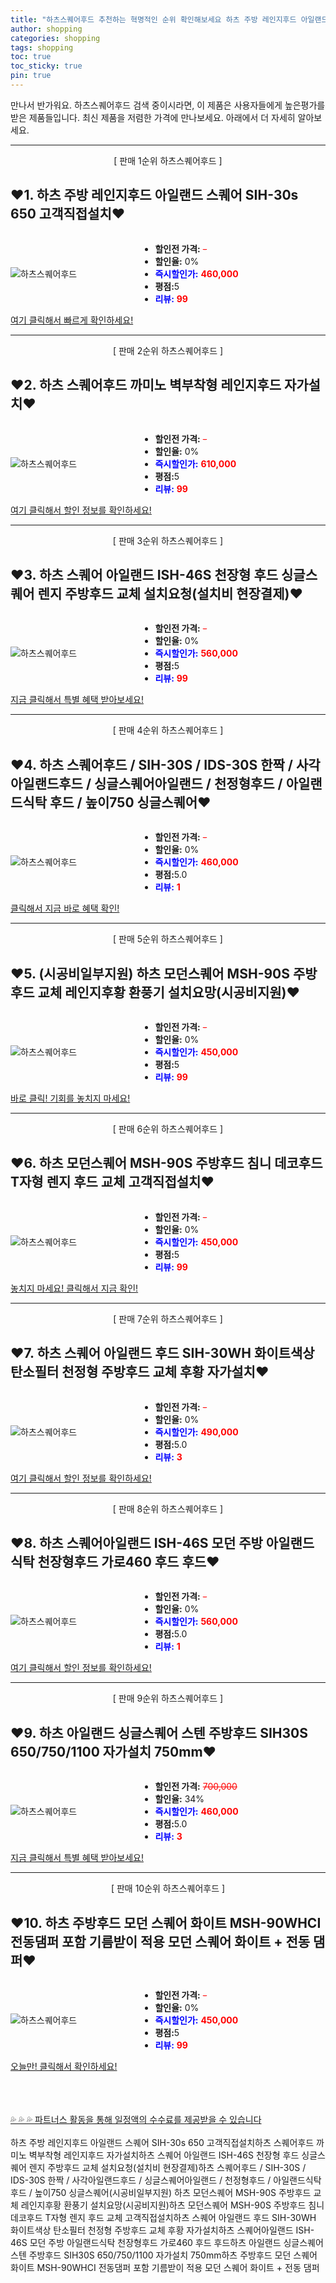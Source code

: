 ```yaml
---
title: "하츠스퀘어후드 추천하는 혁명적인 순위 확인해보세요 하츠 주방 레인지후드 아일랜드 스퀘어"
author: shopping
categories: shopping
tags: shopping
toc: true
toc_sticky: true
pin: true
---
```

만나서 반가워요. 하츠스퀘어후드 검색 중이시라면,  이 제품은 사용자들에게 높은평가를 받은 제품들입니다. 최신 제품을 저렴한 가격에 만나보세요. 아래에서 더 자세히 알아보세요.

---
<p class="toplist" style="margin: 0 auto; display: block; width: fit-content;">[ 판매 1순위 하츠스퀘어후드 ]</p>

<h2><strong>❤️1. 하츠 주방 레인지후드 아일랜드 스퀘어 SIH-30s 650 고객직접설치❤️</strong></h2>

<div style="display: flex; align-items: center;">
    <div style="flex: 0.4;">
        <img src="https://thumbnail7.coupangcdn.com/thumbnails/remote/230x230ex/image/vendor_inventory/b5d0/7263f1d5d3d95bba04939b3b6d110a69512aeb5693b1b05e15cc339fb7ec.png" alt="하츠스퀘어후드" style="max-width: 100%;">
    </div>
    <div style="flex: 0.6; margin-left: 10px;">
        <ul>
            <li><strong>할인전 가격:</strong> <del style="color: red;">-</del></li>
            <li><strong>할인율:</strong> 0%</li>
            <li><span style='color:blue'><strong>즉시할인가:</strong></span> <span style='color:red'><strong>460,000</strong></span></li>
            <li><strong>평점:</strong>5</li>
            <li><span style='color:blue'><strong>리뷰:</strong></span> <span style='color:red'><strong>99</strong></span></li>
        </ul>
    </div>
</div>
<div class="center">
    <a href="https://William4Davisa.github.io?lptag=AF9450613&subid=githubio&pageKey=7907885985&traceid=V0-153&itemId=21691595690&vendorItemId=88741414999" class="myButton">
        여기 클릭해서 빠르게 확인하세요!
    </a>
</div>


---
<p class="toplist" style="margin: 0 auto; display: block; width: fit-content;">[ 판매 2순위 하츠스퀘어후드 ]</p>

<h2><strong>❤️2. 하츠 스퀘어후드 까미노 벽부착형 레인지후드 자가설치❤️</strong></h2>

<div style="display: flex; align-items: center;">
    <div style="flex: 0.4;">
        <img src="https://thumbnail6.coupangcdn.com/thumbnails/remote/230x230ex/image/vendor_inventory/148d/d7bbb0cd417f744ebee2710a56c521bc40848eccfc85f761600d0ec2a859.png" alt="하츠스퀘어후드" style="max-width: 100%;">
    </div>
    <div style="flex: 0.6; margin-left: 10px;">
        <ul>
            <li><strong>할인전 가격:</strong> <del style="color: red;">-</del></li>
            <li><strong>할인율:</strong> 0%</li>
            <li><span style='color:blue'><strong>즉시할인가:</strong></span> <span style='color:red'><strong>610,000</strong></span></li>
            <li><strong>평점:</strong>5</li>
            <li><span style='color:blue'><strong>리뷰:</strong></span> <span style='color:red'><strong>99</strong></span></li>
        </ul>
    </div>
</div>
<div class="center">
    <a href="https://William4Davisa.github.io?lptag=AF9450613&subid=githubio&pageKey=7595100692&traceid=V0-153&itemId=20078370371&vendorItemId=87183547278" class="myButton">
        여기 클릭해서 할인 정보를 확인하세요!
    </a>
</div>


---
<p class="toplist" style="margin: 0 auto; display: block; width: fit-content;">[ 판매 3순위 하츠스퀘어후드 ]</p>

<h2><strong>❤️3. 하츠 스퀘어 아일랜드 ISH-46S 천장형 후드 싱글스퀘어 렌지 주방후드 교체 설치요청(설치비 현장결제)❤️</strong></h2>

<div style="display: flex; align-items: center;">
    <div style="flex: 0.4;">
        <img src="https://thumbnail7.coupangcdn.com/thumbnails/remote/230x230ex/image/vendor_inventory/639e/4edea2a33d4cdc3dc20904e03421df29ab50e19918ab7cc9cbd0d741ec58.jpg" alt="하츠스퀘어후드" style="max-width: 100%;">
    </div>
    <div style="flex: 0.6; margin-left: 10px;">
        <ul>
            <li><strong>할인전 가격:</strong> <del style="color: red;">-</del></li>
            <li><strong>할인율:</strong> 0%</li>
            <li><span style='color:blue'><strong>즉시할인가:</strong></span> <span style='color:red'><strong>560,000</strong></span></li>
            <li><strong>평점:</strong>5</li>
            <li><span style='color:blue'><strong>리뷰:</strong></span> <span style='color:red'><strong>99</strong></span></li>
        </ul>
    </div>
</div>
<div class="center">
    <a href="https://William4Davisa.github.io?lptag=AF9450613&subid=githubio&pageKey=7816428641&traceid=V0-153&itemId=21216632022&vendorItemId=88277669795" class="myButton">
        지금 클릭해서 특별 혜택 받아보세요!
    </a>
</div>


---
<p class="toplist" style="margin: 0 auto; display: block; width: fit-content;">[ 판매 4순위 하츠스퀘어후드 ]</p>

<h2><strong>❤️4. 하츠 스퀘어후드 / SIH-30S / IDS-30S 한짝 / 사각아일랜드후드 / 싱글스퀘어아일랜드 / 천정형후드 / 아일랜드식탁 후드 / 높이750 싱글스퀘어❤️</strong></h2>

<div style="display: flex; align-items: center;">
    <div style="flex: 0.4;">
        <img src="https://thumbnail8.coupangcdn.com/thumbnails/remote/230x230ex/image/vendor_inventory/f314/d2bb1a1c952b6c5cf7cc810f393ffdb9638f65194240b841ee7c70bb041f.JPG" alt="하츠스퀘어후드" style="max-width: 100%;">
    </div>
    <div style="flex: 0.6; margin-left: 10px;">
        <ul>
            <li><strong>할인전 가격:</strong> <del style="color: red;">-</del></li>
            <li><strong>할인율:</strong> 0%</li>
            <li><span style='color:blue'><strong>즉시할인가:</strong></span> <span style='color:red'><strong>460,000</strong></span></li>
            <li><strong>평점:</strong>5.0</li>
            <li><span style='color:blue'><strong>리뷰:</strong></span> <span style='color:red'><strong>1</strong></span></li>
        </ul>
    </div>
</div>
<div class="center">
    <a href="https://William4Davisa.github.io?lptag=AF9450613&subid=githubio&pageKey=6075144536&traceid=V0-153&itemId=11234309512&vendorItemId=78511618602" class="myButton">
        클릭해서 지금 바로 혜택 확인!
    </a>
</div>


---
<p class="toplist" style="margin: 0 auto; display: block; width: fit-content;">[ 판매 5순위 하츠스퀘어후드 ]</p>

<h2><strong>❤️5. (시공비일부지원) 하츠 모던스퀘어 MSH-90S 주방후드 교체 레인지후황 환풍기 설치요망(시공비지원)❤️</strong></h2>

<div style="display: flex; align-items: center;">
    <div style="flex: 0.4;">
        <img src="https://thumbnail6.coupangcdn.com/thumbnails/remote/230x230ex/image/vendor_inventory/ffcc/6fa35497da56ea8745e8f91360501105329a02004a8e16a11a76c07e9730.jpeg" alt="하츠스퀘어후드" style="max-width: 100%;">
    </div>
    <div style="flex: 0.6; margin-left: 10px;">
        <ul>
            <li><strong>할인전 가격:</strong> <del style="color: red;">-</del></li>
            <li><strong>할인율:</strong> 0%</li>
            <li><span style='color:blue'><strong>즉시할인가:</strong></span> <span style='color:red'><strong>450,000</strong></span></li>
            <li><strong>평점:</strong>5</li>
            <li><span style='color:blue'><strong>리뷰:</strong></span> <span style='color:red'><strong>99</strong></span></li>
        </ul>
    </div>
</div>
<div class="center">
    <a href="https://William4Davisa.github.io?lptag=AF9450613&subid=githubio&pageKey=6676224043&traceid=V0-153&itemId=15377676391&vendorItemId=82597740141" class="myButton">
        바로 클릭! 기회를 놓치지 마세요!
    </a>
</div>


---
<p class="toplist" style="margin: 0 auto; display: block; width: fit-content;">[ 판매 6순위 하츠스퀘어후드 ]</p>

<h2><strong>❤️6. 하츠 모던스퀘어 MSH-90S 주방후드 침니 데코후드 T자형 렌지 후드 교체 고객직접설치❤️</strong></h2>

<div style="display: flex; align-items: center;">
    <div style="flex: 0.4;">
        <img src="https://thumbnail9.coupangcdn.com/thumbnails/remote/230x230ex/image/vendor_inventory/14f6/23b9616383de9fc651a86ab274768a879aa7b47610ea2d4cf2dcaf77c6f0.jpg" alt="하츠스퀘어후드" style="max-width: 100%;">
    </div>
    <div style="flex: 0.6; margin-left: 10px;">
        <ul>
            <li><strong>할인전 가격:</strong> <del style="color: red;">-</del></li>
            <li><strong>할인율:</strong> 0%</li>
            <li><span style='color:blue'><strong>즉시할인가:</strong></span> <span style='color:red'><strong>450,000</strong></span></li>
            <li><strong>평점:</strong>5</li>
            <li><span style='color:blue'><strong>리뷰:</strong></span> <span style='color:red'><strong>99</strong></span></li>
        </ul>
    </div>
</div>
<div class="center">
    <a href="https://William4Davisa.github.io?lptag=AF9450613&subid=githubio&pageKey=7815801372&traceid=V0-153&itemId=21213983021&vendorItemId=88275088115" class="myButton">
        놓치지 마세요! 클릭해서 지금 확인!
    </a>
</div>


---
<p class="toplist" style="margin: 0 auto; display: block; width: fit-content;">[ 판매 7순위 하츠스퀘어후드 ]</p>

<h2><strong>❤️7. 하츠 스퀘어 아일랜드 후드 SIH-30WH 화이트색상 탄소필터 천정형 주방후드 교체 후황 자가설치❤️</strong></h2>

<div style="display: flex; align-items: center;">
    <div style="flex: 0.4;">
        <img src="https://thumbnail10.coupangcdn.com/thumbnails/remote/230x230ex/image/vendor_inventory/aadc/7ae0f9fcea8d3f2cbdf01cb09bfb797f3129db1e7e8aca85fe7a2066c457.jpg" alt="하츠스퀘어후드" style="max-width: 100%;">
    </div>
    <div style="flex: 0.6; margin-left: 10px;">
        <ul>
            <li><strong>할인전 가격:</strong> <del style="color: red;">-</del></li>
            <li><strong>할인율:</strong> 0%</li>
            <li><span style='color:blue'><strong>즉시할인가:</strong></span> <span style='color:red'><strong>490,000</strong></span></li>
            <li><strong>평점:</strong>5.0</li>
            <li><span style='color:blue'><strong>리뷰:</strong></span> <span style='color:red'><strong>3</strong></span></li>
        </ul>
    </div>
</div>
<div class="center">
    <a href="https://William4Davisa.github.io?lptag=AF9450613&subid=githubio&pageKey=6228500857&traceid=V0-153&itemId=12504393884&vendorItemId=79772976669" class="myButton">
        여기 클릭해서 할인 정보를 확인하세요!
    </a>
</div>


---
<p class="toplist" style="margin: 0 auto; display: block; width: fit-content;">[ 판매 8순위 하츠스퀘어후드 ]</p>

<h2><strong>❤️8. 하츠 스퀘어아일랜드 ISH-46S 모던 주방 아일랜드식탁 천장형후드 가로460 후드 후드❤️</strong></h2>

<div style="display: flex; align-items: center;">
    <div style="flex: 0.4;">
        <img src="https://thumbnail7.coupangcdn.com/thumbnails/remote/230x230ex/image/vendor_inventory/df9b/511f7ae26a2436a79dae03ca1dbbb81e216ec522ecde20aec81612d90f2c.jpg" alt="하츠스퀘어후드" style="max-width: 100%;">
    </div>
    <div style="flex: 0.6; margin-left: 10px;">
        <ul>
            <li><strong>할인전 가격:</strong> <del style="color: red;">-</del></li>
            <li><strong>할인율:</strong> 0%</li>
            <li><span style='color:blue'><strong>즉시할인가:</strong></span> <span style='color:red'><strong>560,000</strong></span></li>
            <li><strong>평점:</strong>5.0</li>
            <li><span style='color:blue'><strong>리뷰:</strong></span> <span style='color:red'><strong>1</strong></span></li>
        </ul>
    </div>
</div>
<div class="center">
    <a href="https://William4Davisa.github.io?lptag=AF9450613&subid=githubio&pageKey=6456250889&traceid=V0-153&itemId=14034624867&vendorItemId=81268275565" class="myButton">
        여기 클릭해서 할인 정보를 확인하세요!
    </a>
</div>


---
<p class="toplist" style="margin: 0 auto; display: block; width: fit-content;">[ 판매 9순위 하츠스퀘어후드 ]</p>

<h2><strong>❤️9. 하츠 아일랜드 싱글스퀘어 스텐 주방후드 SIH30S 650/750/1100 자가설치 750mm❤️</strong></h2>

<div style="display: flex; align-items: center;">
    <div style="flex: 0.4;">
        <img src="https://thumbnail8.coupangcdn.com/thumbnails/remote/230x230ex/image/vendor_inventory/9e7a/1a623dca7053578a0d00064c2ac3b953a0c387ee716ca3b722eb681fc8bb.jpg" alt="하츠스퀘어후드" style="max-width: 100%;">
    </div>
    <div style="flex: 0.6; margin-left: 10px;">
        <ul>
            <li><strong>할인전 가격:</strong> <del style="color: red;">700,000</del></li>
            <li><strong>할인율:</strong> 34%</li>
            <li><span style='color:blue'><strong>즉시할인가:</strong></span> <span style='color:red'><strong>460,000</strong></span></li>
            <li><strong>평점:</strong>5.0</li>
            <li><span style='color:blue'><strong>리뷰:</strong></span> <span style='color:red'><strong>3</strong></span></li>
        </ul>
    </div>
</div>
<div class="center">
    <a href="https://William4Davisa.github.io?lptag=AF9450613&subid=githubio&pageKey=6393714406&traceid=V0-153&itemId=13641941389&vendorItemId=80894623334" class="myButton">
        지금 클릭해서 특별 혜택 받아보세요!
    </a>
</div>


---
<p class="toplist" style="margin: 0 auto; display: block; width: fit-content;">[ 판매 10순위 하츠스퀘어후드 ]</p>

<h2><strong>❤️10. 하츠 주방후드 모던 스퀘어 화이트 MSH-90WHCI 전동댐퍼 포함 기름받이 적용 모던 스퀘어 화이트 + 전동 댐퍼❤️</strong></h2>

<div style="display: flex; align-items: center;">
    <div style="flex: 0.4;">
        <img src="https://thumbnail6.coupangcdn.com/thumbnails/remote/230x230ex/image/vendor_inventory/49ce/764825a913bed823d9ce0d428555df404d78b11945b34241556880b08f7a.JPG" alt="하츠스퀘어후드" style="max-width: 100%;">
    </div>
    <div style="flex: 0.6; margin-left: 10px;">
        <ul>
            <li><strong>할인전 가격:</strong> <del style="color: red;">-</del></li>
            <li><strong>할인율:</strong> 0%</li>
            <li><span style='color:blue'><strong>즉시할인가:</strong></span> <span style='color:red'><strong>450,000</strong></span></li>
            <li><strong>평점:</strong>5</li>
            <li><span style='color:blue'><strong>리뷰:</strong></span> <span style='color:red'><strong>99</strong></span></li>
        </ul>
    </div>
</div>
<div class="center">
    <a href="https://William4Davisa.github.io?lptag=AF9450613&subid=githubio&pageKey=7388069970&traceid=V0-153&itemId=19095749118&vendorItemId=86216534164" class="myButton">
        오늘만! 클릭해서 확인하세요!
    </a>
</div>

<br><br><br>[💦 💦 💦 파트너스 활동을 통해 일정액의 수수료를 제공받을 수 있습니다](https://link.coupang.com/a/bcpT2c)<br><br>하츠 주방 레인지후드 아일랜드 스퀘어 SIH-30s 650 고객직접설치하츠 스퀘어후드 까미노 벽부착형 레인지후드 자가설치하츠 스퀘어 아일랜드 ISH-46S 천장형 후드 싱글스퀘어 렌지 주방후드 교체 설치요청(설치비 현장결제)하츠 스퀘어후드 / SIH-30S / IDS-30S 한짝 / 사각아일랜드후드 / 싱글스퀘어아일랜드 / 천정형후드 / 아일랜드식탁 후드 / 높이750 싱글스퀘어(시공비일부지원) 하츠 모던스퀘어 MSH-90S 주방후드 교체 레인지후황 환풍기 설치요망(시공비지원)하츠 모던스퀘어 MSH-90S 주방후드 침니 데코후드 T자형 렌지 후드 교체 고객직접설치하츠 스퀘어 아일랜드 후드 SIH-30WH 화이트색상 탄소필터 천정형 주방후드 교체 후황 자가설치하츠 스퀘어아일랜드 ISH-46S 모던 주방 아일랜드식탁 천장형후드 가로460 후드 후드하츠 아일랜드 싱글스퀘어 스텐 주방후드 SIH30S 650/750/1100 자가설치 750mm하츠 주방후드 모던 스퀘어 화이트 MSH-90WHCI 전동댐퍼 포함 기름받이 적용 모던 스퀘어 화이트 + 전동 댐퍼